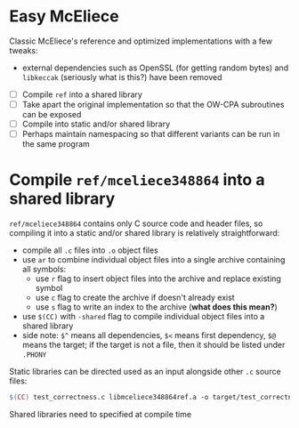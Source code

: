# Easy McEliece
Classic McEliece's reference and optimized implementations with a few tweaks:
- external dependencies such as OpenSSL (for getting random bytes) and `libkeccak` (seriously what is this?) have been removed

- [ ] Compile `ref` into a shared library
- [ ] Take apart the original implementation so that the OW-CPA subroutines can be exposed
- [ ] Compile into static and/or shared library
- [ ] Perhaps maintain namespacing so that different variants can be run in the same program

# Compile `ref/mceliece348864` into a shared library
`ref/mceliece348864` contains only C source code and header files, so compiling it into a static and/or shared library is relatively straightforward:
- compile all `.c` files into `.o` object files
- use `ar` to combine individual object files into a single archive containing all symbols:
    - use `r` flag to insert object files into the archive and replace existing symbol
    - use `c` flag to create the archive if doesn't already exist
    - use `s` flag to write an index to the archive (**what does this mean?**)
- use `$(CC)` with `-shared` flag to compile individual object files into a shared library
- side note: `$^` means all dependencies, `$<` means first dependency, `$@` means the target; if the target is not a file, then it should be listed under `.PHONY`

Static libraries can be directed used as an input alongside other `.c` source files:

```Makefile
$(CC) test_correctness.c libmceliece348864ref.a -o target/test_correctness
```

Shared libraries need to specified at compile time 